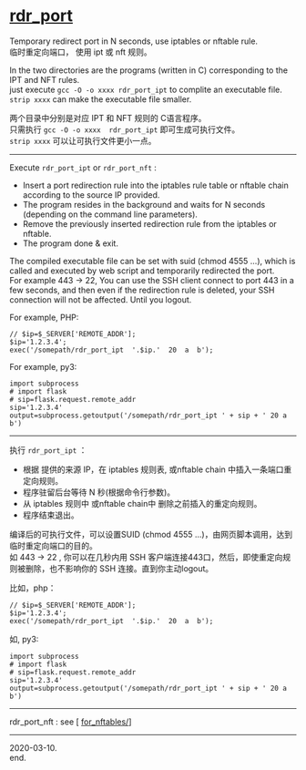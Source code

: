 # [rdr_port](https://github.com/osnosn/rdr_port/)
Temporary redirect port in N seconds, use iptables or nftable rule.   
临时重定向端口， 使用 ipt 或 nft 规则。  

In the two directories are the programs (written in C) corresponding to the IPT and NFT rules.  
just execute `gcc -O -o xxxx rdr_port_ipt` to complite an executable file.  
`strip xxxx` can make the executable file smaller.  

两个目录中分别是对应 IPT 和 NFT 规则的 C语言程序。  
只需执行 `gcc -O -o xxxx  rdr_port_ipt` 即可生成可执行文件。  
`strip xxxx` 可以让可执行文件更小一点。  

--------
Execute `rdr_port_ipt` or  `rdr_port_nft` :
* Insert a port redirection rule into the iptables rule table or nftable chain according to the source IP provided.
* The program resides in the background and waits for N seconds (depending on the command line parameters).
* Remove the previously inserted redirection rule from the iptables or nftable.
* The program done & exit.

The compiled executable file can be set with suid (chmod 4555 ...), which is called and executed by web script and temporarily redirected the port.   
For example 443 -> 22, You can use the SSH client connect to port 443 in a few seconds, and then even if the redirection rule is deleted, your SSH connection will not be affected. Until you logout.  

For example, PHP:
 ```
// $ip=$_SERVER['REMOTE_ADDR'];
$ip='1.2.3.4';
exec('/somepath/rdr_port_ipt  '.$ip.'  20  a  b');
```
For example, py3:
```
import subprocess
# import flask
# sip=flask.request.remote_addr
sip='1.2.3.4'
output=subprocess.getoutput('/somepath/rdr_port_ipt ' + sip + ' 20 a b')
```

-------
执行 `rdr_port_ipt` ：
* 根据 提供的来源 IP，在 iptables 规则表, 或nftable chain 中插入一条端口重定向规则。
* 程序驻留后台等待 N 秒(根据命令行参数)。
* 从 iptables 规则中 或nftable chain中 删除之前插入的重定向规则。
* 程序结束退出。

编译后的可执行文件，可以设置SUID (chmod 4555 ...)，由网页脚本调用，达到临时重定向端口的目的。  
如 443 -> 22 , 你可以在几秒内用 SSH 客户端连接443口，然后，即使重定向规则被删除，也不影响你的 SSH 连接。直到你主动logout。  

比如，php：
```
// $ip=$_SERVER['REMOTE_ADDR'];
$ip='1.2.3.4';
exec('/somepath/rdr_port_ipt  '.$ip.'  20  a  b');
```
如, py3:
```
import subprocess
# import flask
# sip=flask.request.remote_addr
sip='1.2.3.4'
output=subprocess.getoutput('/somepath/rdr_port_ipt ' + sip + ' 20 a b')
```

-------
rdr_port_nft : see [ [for_nftables/](for_nftables/)]

-------

2020-03-10.   
end.
